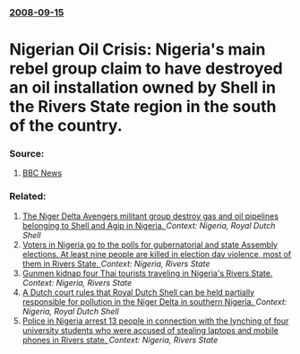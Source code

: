 ### [2008-09-15](/news/2008/09/15/index.md)

#  Nigerian Oil Crisis: Nigeria's main rebel group claim to have destroyed an oil installation owned by Shell in the Rivers State region in the south of the country. 




### Source:

1. [BBC News](http://news.bbc.co.uk/1/hi/world/africa/7616165.stm)

### Related:

1. [The Niger Delta Avengers militant group destroy gas and oil pipelines belonging to Shell and Agip in Nigeria. ](/news/2016/05/28/the-niger-delta-avengers-militant-group-destroy-gas-and-oil-pipelines-belonging-to-shell-and-agip-in-nigeria.md) _Context: Nigeria, Royal Dutch Shell_
2. [Voters in Nigeria go to the polls for gubernatorial and state Assembly elections. At least nine people are killed in election day violence, most of them in Rivers State. ](/news/2015/04/11/voters-in-nigeria-go-to-the-polls-for-gubernatorial-and-state-assembly-elections-at-least-nine-people-are-killed-in-election-day-violence.md) _Context: Nigeria, Rivers State_
3. [Gunmen kidnap four Thai tourists traveling in Nigeria's Rivers State. ](/news/2013/08/10/gunmen-kidnap-four-thai-tourists-traveling-in-nigeria-s-rivers-state.md) _Context: Nigeria, Rivers State_
4. [A Dutch court rules that Royal Dutch Shell can be held partially responsible for pollution in the Niger Delta in southern Nigeria. ](/news/2013/01/30/a-dutch-court-rules-that-royal-dutch-shell-can-be-held-partially-responsible-for-pollution-in-the-niger-delta-in-southern-nigeria.md) _Context: Nigeria, Royal Dutch Shell_
5. [Police in Nigeria arrest 13 people in connection with the lynching of four university students who were accused of stealing laptops and mobile phones in Rivers state. ](/news/2012/10/8/police-in-nigeria-arrest-13-people-in-connection-with-the-lynching-of-four-university-students-who-were-accused-of-stealing-laptops-and-mobi.md) _Context: Nigeria, Rivers State_
